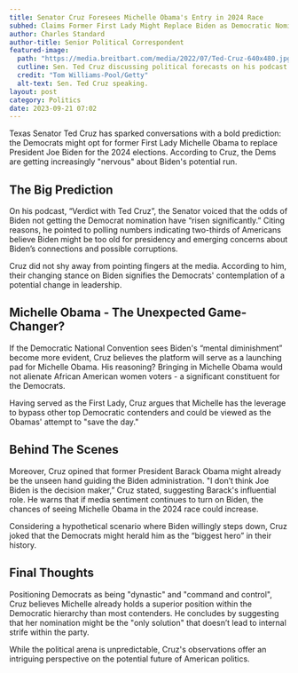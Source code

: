 ```yaml
---
title: Senator Cruz Foresees Michelle Obama's Entry in 2024 Race
subhed: Claims Former First Lady Might Replace Biden as Democratic Nominee Amidst Rising Concerns
author: Charles Standard
author-title: Senior Political Correspondent
featured-image: 
  path: "https://media.breitbart.com/media/2022/07/Ted-Cruz-640x480.jpg"
  cutline: Sen. Ted Cruz discussing political forecasts on his podcast.
  credit: "Tom Williams-Pool/Getty"
  alt-text: Sen. Ted Cruz speaking.
layout: post
category: Politics
date: 2023-09-21 07:02
---
```


Texas Senator Ted Cruz has sparked conversations with a bold prediction: the Democrats might opt for former First Lady Michelle Obama to replace President Joe Biden for the 2024 elections. According to Cruz, the Dems are getting increasingly "nervous" about Biden's potential run.

## The Big Prediction

On his podcast, “Verdict with Ted Cruz”, the Senator voiced that the odds of Biden not getting the Democrat nomination have “risen significantly.” Citing reasons, he pointed to polling numbers indicating two-thirds of Americans believe Biden might be too old for presidency and emerging concerns about Biden’s connections and possible corruptions.

Cruz did not shy away from pointing fingers at the media. According to him, their changing stance on Biden signifies the Democrats' contemplation of a potential change in leadership.

## Michelle Obama - The Unexpected Game-Changer?

If the Democratic National Convention sees Biden's “mental diminishment” become more evident, Cruz believes the platform will serve as a launching pad for Michelle Obama. His reasoning? Bringing in Michelle Obama would not alienate African American women voters - a significant constituent for the Democrats.

Having served as the First Lady, Cruz argues that Michelle has the leverage to bypass other top Democratic contenders and could be viewed as the Obamas' attempt to "save the day."

## Behind The Scenes

Moreover, Cruz opined that former President Barack Obama might already be the unseen hand guiding the Biden administration. "I don’t think Joe Biden is the decision maker,” Cruz stated, suggesting Barack's influential role. He warns that if media sentiment continues to turn on Biden, the chances of seeing Michelle Obama in the 2024 race could increase.

Considering a hypothetical scenario where Biden willingly steps down, Cruz joked that the Democrats might herald him as the “biggest hero” in their history.

## Final Thoughts

Positioning Democrats as being "dynastic" and "command and control", Cruz believes Michelle already holds a superior position within the Democratic hierarchy than most contenders. He concludes by suggesting that her nomination might be the "only solution" that doesn’t lead to internal strife within the party.

While the political arena is unpredictable, Cruz's observations offer an intriguing perspective on the potential future of American politics.
